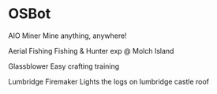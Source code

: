 # OSBot

AIO Miner
Mine anything, anywhere!

Aerial Fishing
Fishing & Hunter exp @ Molch Island

Glassblower
Easy crafting training

Lumbridge Firemaker
Lights the logs on lumbridge castle roof
 
